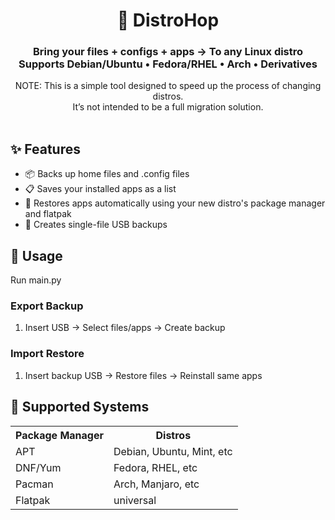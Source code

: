 <h1 align="center">🐧 DistroHop</h1>
<h3 align="center">Bring your files + configs + apps → To any Linux distro</strong><br>
  Supports Debian/Ubuntu • Fedora/RHEL • Arch • Derivatives</h3>

<div align="center">
NOTE: This is a simple tool designed to speed up the process of changing distros.
<br>It’s not intended to be a full migration solution.
</div>
<br>

<h2>✨ Features</h2>
<ul>
  <li>📦 Backs up home files and .config files</li>
  <li>📋 Saves your installed apps as a list</li>
  <li>🔄 Restores apps automatically using your new distro's package manager and flatpak</li>
  <li>💾 Creates single-file USB backups</li>
</ul>

<h2>🔧 Usage</h2>
Run main.py<br>
<h3>Export Backup</h3>
<ol>
  <li>Insert USB → Select files/apps → Create backup</li>
</ol>

<h3>Import Restore</h3>
<ol>
  <li>Insert backup USB → Restore files → Reinstall same apps</li>
</ol>

<h2>📌 Supported Systems</h2>
<table>
  <tr>
    <th>Package Manager</th>
    <th>Distros</th>
  </tr>
  <tr>
    <td>APT</td>
    <td>Debian, Ubuntu, Mint, etc</td>
  </tr>
  <tr>
    <td>DNF/Yum</td>
    <td>Fedora, RHEL, etc</td>
  </tr>
  <tr>
    <td>Pacman</td>
    <td>Arch, Manjaro, etc</td>
  </tr>
  <tr>
    <td>Flatpak</td>
    <td>universal</td>
  </tr>
</table>

